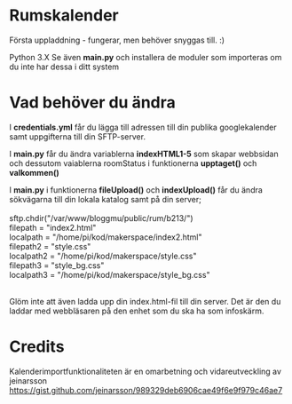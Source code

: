 # Rumskalender

Första uppladdning - fungerar, men behöver snyggas till. :) 

Python 3.X 
Se även __main.py__ och installera de moduler som importeras om du inte har dessa i ditt system

# Vad behöver du ändra
I __credentials.yml__ får du lägga till adressen till din publika googlekalender samt uppgifterna till din SFTP-server.

I __main.py__ får du ändra variablerna __indexHTML1-5__ som skapar webbsidan och dessutom vaiablerna roomStatus i funktionerna __upptaget()__ och __valkommen()__

I __main.py__ i funktionerna __fileUpload()__ och __indexUpload()__ får du ändra sökvägarna till din lokala katalog samt på din server;<br /><br />
		sftp.chdir("/var/www/bloggmu/public/rum/b213/")<br />
		filepath = "index2.html"<br />
		localpath = "/home/pi/kod/makerspace/index2.html"<br />
		filepath2 = "style.css"<br />
		localpath2 = "/home/pi/kod/makerspace/style.css"<br />
		filepath3 = "style_bg.css"<br />
		localpath3 = "/home/pi/kod/makerspace/style_bg.css"<br /><br />

Glöm inte att även ladda upp din index.html-fil till din server. Det är den du laddar med webbläsaren på den enhet som du ska ha som infoskärm.

# Credits
Kalenderimportfunktionaliteten är en omarbetning och vidareutveckling av jeinarsson https://gist.github.com/jeinarsson/989329deb6906cae49f6e9f979c46ae7
    

